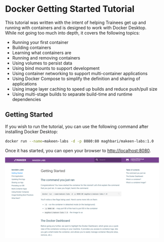 # Docker Getting Started Tutorial

This tutorial was written with the intent of helping Trainees get up and running
with containers and is designed to work with Docker Desktop. While not going too much 
into depth, it covers the following topics:

- Running your first container
- Building containers
- Learning what containers are
- Running and removing containers
- Using volumes to persist data
- Using bind mounts to support development
- Using container networking to support multi-container applications
- Using Docker Compose to simplify the definition and sharing of applications
- Using image layer caching to speed up builds and reduce push/pull size
- Using multi-stage builds to separate build-time and runtime dependencies

## Getting Started

If you wish to run the tutorial, you can use the following command after installing Docker Desktop:

```bash
docker run --name=makeen-labs -d -p 8080:80 maghbari/makeen-labs:1.0
```

Once it has started, you can open your browser to [http://localhost:8080](http://localhost:8080).

![Image Labs UI](images/makeen-labs.png)